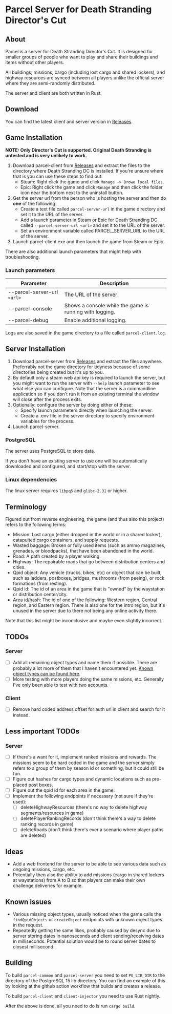 # Parcel Server for Death Stranding Director's Cut

## About

Parcel is a server for Death Stranding Director's Cut. It is designed for smaller groups of people who want to play and share their buildings and items without other players.

All buildings, missions, cargo (including lost cargo and shared lockers), and highway resources are synced between all players unlike the official server where they are semi-randomly distributed.

The server and client are both written in Rust.

## Download

You can find the latest client and server version in [Releases](https://github.com/Skippeh/parcel-thief/releases).

## Game Installation

**NOTE: Only Director's Cut is supported. Original Death Stranding is untested and is very unlikely to work.**

1. Download parcel-client from [Releases](https://github.com/Skippeh/parcel-thief/releases) and
   extract the files to the directory where Death Stranding DC is installed. If you're unsure where that is you can use these steps to find out:
   - Steam: Right click the game and click `Manage -> Browe local files`.
   - Epic: Right click the game and click `Manage` and then click the folder icon near the bottom next to the uninstall button.
2. Get the server url from the person who is hosting the server and then do **one** of the following:
   - Create a text file called `parcel-server-url` in the game directory and set it to the URL of the server.
   - Add a launch parameter in Steam or Epic for Death Stranding DC called `--parcel-server-url <url>` and set it to the URL of the server.
   - Set an environment variable called PARCEL_SERVER_URL to the URL of the server.
3. Launch parcel-client.exe and then launch the game from Steam or Epic.

There are also additional launch parameters that might help with troubleshooting.

### Launch parameters

| Parameter                   | Description                                             |
| --------------------------- | ------------------------------------------------------- |
| --parcel-server-url `<url>` | The URL of the server.                                  |
| --parcel-console            | Shows a console while the game is running with logging. |
| --parcel-debug              | Enable additional logging.                              |

Logs are also saved in the game directory to a file called `parcel-client.log`.

## Server Installation

1. Download parcel-server from [Releases](https://github.com/Skippeh/parcel-thief/releases) and
   extract the files anywhere. Preferrably not the game directory for tidyness because of some directories being created but it's up to you.
2. By default only a steam web api key is required to launch the server, but you might want to run the server with `--help` launch parameter to see what else you can configure. Note that the server is a commandline application so if you don't run it from an existing terminal the window will close after the process exits.
3. Optionally: configure the server by doing either of these:
   - Specify launch parameters directly when launching the server.
   - Create a .env file in the server directory to specify environment variables for the process.
4. Launch parcel-server.

### PostgreSQL

The server uses PostgreSQL to store data.

If you don't have an existing server to use one will be automatically downloaded and configured, and start/stop with the server.

### Linux dependencies

The linux server requires `libpq5` and `glibc-2.31` or higher.

## Terminology

Figured out from reverse engineering, the game (and thus also this project) refers to the following terms:

- Mission: Lost cargo (either dropped in the world or in a shared locker), catapulted cargo containers, and supply requests.
- Wasted baggage: Broken or fully used items (such as ammo magazines, grenades, or bloodpacks), that have been abandoned in the world.
- Road: A path created by a player walking.
- Highway: The repairable roads that go between distribution centers and cities.
- Qpid object: Any vehicle (trucks, bikes, etc) or object that can be built, such as ladders, postboxes, bridges, mushrooms (from peeing), or rock formations (from resting).
- Qpid id: The id of an area in the game that is "owned" by the waystation or distribution center/city.
- Area id/hash: The id of one of the following: Western region, Central region, and Eastern region. There is also one for the intro region, but it's unused in the server due to there not being any online activity there.

Note that this list might be inconclusive and maybe even slightly incorrect.

## TODOs

### Server

- [ ] Add all remaining object types and name them if possible. There are probably a lot more of them that I haven't encountered yet. [Known object types can be found here](https://github.com/Skippeh/parcel-thief/blob/main/parcel-common/src/api_types/object.rs#L159).
- [ ] More testing with more players doing the same missions, etc. Generally I've only been able to test with two accounts.

### Client

- [ ] Remove hard coded address offset for auth url in client and search for it instead.

## Less important TODOs

### Server

- [ ] If there's a want for it, implement ranked missions and rewards. The missions seem to be hard coded in the game and the server simply refers to a group of them by season id or something, but it could still be fun.
- [ ] Figure out hashes for cargo types and dynamic locations such as pre-placed post boxes.
- [ ] Figure out the qpid id for each area in the game.
- [ ] Implement the following endpoints if necessary (not sure if they're used):
  - [ ] deleteHighwayResources (there's no way to delete highway segments/resources in game)
  - [ ] deletePlayerRankingRecords (don't think there's a way to delete ranking records in game)
  - [ ] deleteRoads (don't think there's ever a scenario where player paths are deleted)

## Ideas

- Add a web frontend for the server to be able to see various data such as ongoing missions, cargo, etc.
- Potentially then also the ability to add missions (cargo in shared lockers at waystations) from A to B so that players can make their own challenge deliveries for example.

## Known issues

- Various missing object types, usually noticed when the game calls the `findQpidObjects` or `createObject` endpoints with unknown object types in the request.
- Repeatedly getting the same likes, probably caused by desync due to server storing dates in nanoseconds and client sending/receiving dates in milliseconds. Potential solution would be to round server dates to closest millisecond.

## Building

To build `parcel-common` and `parcel-server` you need to set `PG_LIB_DIR` to the directory of the PostgreSQL 15 lib directory. You can find an example of this by looking at the github action workflow that builds and creates a release.

To build `parcel-client` and `client-injector` you need to use Rust nightly.

After the above is done, all you need to do is run `cargo build`.
